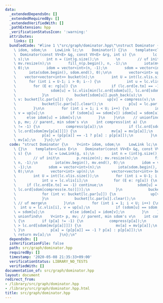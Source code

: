 ```yaml
---
data:
  _extendedDependsOn: []
  _extendedRequiredBy: []
  _extendedVerifiedWith: []
  _pathExtension: hpp
  _verificationStatusIcon: ':warning:'
  attributes:
    links: []
  bundledCode: "#line 1 \"src/graph/dominator.hpp\"\nstruct Dominator {\n    V<int>\
    \ idom, sdom;\n    LowLink lc;\n    Dominator() {}\n    template<class E>\n  \
    \  Dominator(const VV<E> &g, const VV<E> &rg, int s) {\n        lc = LowLink(g,\
    \ s);\n        int n = (int)g.size();\n        \n        // uf init\n        p.resize(n);\
    \ mv.resize(n);\n        fill_n(p.begin(), n, -1);\n        iota(mv.begin(), mv.end(),\
    \ 0);\n        idom = vector<int>(n, -1);\n        sdom = vector<int>(n);\n  \
    \      iota(sdom.begin(), sdom.end(), 0);\n\n        vector<int> up(n);\n    \
    \    vector<vector<int>> bucket(n);\n        int U = int(lc.vlis.size());\n  \
    \      for (int i = U-1; i > 0; i--) {\n            int u = lc.vlis[i];\n    \
    \        for (E e: rg[u]) {\n                if (lc.ord[e.to] == -1) continue;\n\
    \                sdom[u] = lc.vlis[min(lc.ord[sdom[u]], lc.ord[sdom[compress(e.to)]])];\n\
    \            }\n            bucket[sdom[u]].push_back(u);\n            for (int\
    \ v: bucket[lc.par[u]]) {\n                up[v] = compress(v);\n            }\n\
    \            bucket[lc.par[u]].clear();\n            p[u] = lc.par[u]; // uf merge\n\
    \        }\n\n        for (int i = 1; i < U; i++) {\n            int u = lc.vlis[i],\
    \ v = up[u];\n            if (sdom[u] == sdom[v]) idom[u] = sdom[u];\n       \
    \     else idom[u] = idom[v];\n        }\n    }\n\n    // unionfind\n    V<int>\
    \ p, mv; // parent, min sdom's v\n    int compress(int a) {\n        if (p[a]\
    \ != -1) {\n            compress(p[a]);\n            if (lc.ord[sdom[mv[a]]] >\
    \ lc.ord[sdom[mv[p[a]]]]) {\n                mv[a] = mv[p[a]];\n            }\n\
    \            p[a] = (p[p[a]] == -1 ? p[a] : p[p[a]]);\n        }\n        return\
    \ mv[a];\n    }\n};\n"
  code: "struct Dominator {\n    V<int> idom, sdom;\n    LowLink lc;\n    Dominator()\
    \ {}\n    template<class E>\n    Dominator(const VV<E> &g, const VV<E> &rg, int\
    \ s) {\n        lc = LowLink(g, s);\n        int n = (int)g.size();\n        \n\
    \        // uf init\n        p.resize(n); mv.resize(n);\n        fill_n(p.begin(),\
    \ n, -1);\n        iota(mv.begin(), mv.end(), 0);\n        idom = vector<int>(n,\
    \ -1);\n        sdom = vector<int>(n);\n        iota(sdom.begin(), sdom.end(),\
    \ 0);\n\n        vector<int> up(n);\n        vector<vector<int>> bucket(n);\n\
    \        int U = int(lc.vlis.size());\n        for (int i = U-1; i > 0; i--) {\n\
    \            int u = lc.vlis[i];\n            for (E e: rg[u]) {\n           \
    \     if (lc.ord[e.to] == -1) continue;\n                sdom[u] = lc.vlis[min(lc.ord[sdom[u]],\
    \ lc.ord[sdom[compress(e.to)]])];\n            }\n            bucket[sdom[u]].push_back(u);\n\
    \            for (int v: bucket[lc.par[u]]) {\n                up[v] = compress(v);\n\
    \            }\n            bucket[lc.par[u]].clear();\n            p[u] = lc.par[u];\
    \ // uf merge\n        }\n\n        for (int i = 1; i < U; i++) {\n          \
    \  int u = lc.vlis[i], v = up[u];\n            if (sdom[u] == sdom[v]) idom[u]\
    \ = sdom[u];\n            else idom[u] = idom[v];\n        }\n    }\n\n    //\
    \ unionfind\n    V<int> p, mv; // parent, min sdom's v\n    int compress(int a)\
    \ {\n        if (p[a] != -1) {\n            compress(p[a]);\n            if (lc.ord[sdom[mv[a]]]\
    \ > lc.ord[sdom[mv[p[a]]]]) {\n                mv[a] = mv[p[a]];\n           \
    \ }\n            p[a] = (p[p[a]] == -1 ? p[a] : p[p[a]]);\n        }\n       \
    \ return mv[a];\n    }\n};\n"
  dependsOn: []
  isVerificationFile: false
  path: src/graph/dominator.hpp
  requiredBy: []
  timestamp: '2020-05-08 21:35:33+09:00'
  verificationStatus: LIBRARY_NO_TESTS
  verifiedWith: []
documentation_of: src/graph/dominator.hpp
layout: document
redirect_from:
- /library/src/graph/dominator.hpp
- /library/src/graph/dominator.hpp.html
title: src/graph/dominator.hpp
---
```

